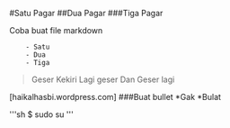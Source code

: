 #Satu Pagar
##Dua Pagar
###Tiga Pagar

Coba buat file markdown 

        - Satu
        - Dua
        - Tiga
        
>Geser Kekiri
>Lagi geser
>Dan Geser lagi

[haikalhasbi.wordpress.com]
###Buat bullet
*Gak
*Bulat

'''sh
$ sudo su
'''

